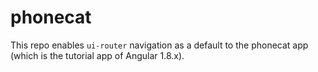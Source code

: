 # phonecat
This repo enables `ui-router` navigation as a default to the phonecat app (which is the tutorial app of Angular 1.8.x). 
